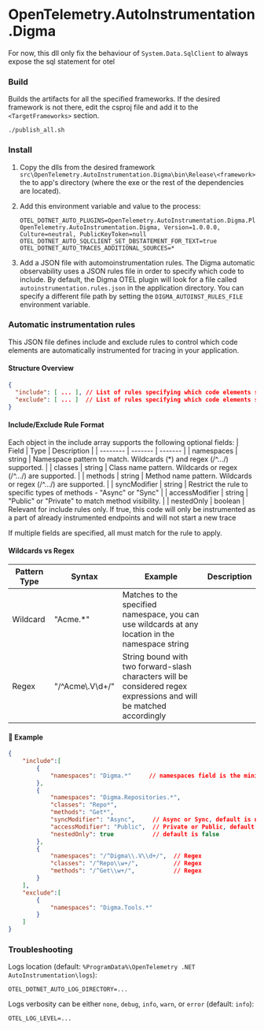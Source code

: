 # OpenTelemetry.AutoInstrumentation.Digma
For now, this dll only fix the behaviour of `System.Data.SqlClient` to always expose the sql statement for otel

### Build
Builds the artifacts for all the specified frameworks. If the desired framework is not there, edit the csproj file and
add it to the `<TargetFrameworks>` section.
```
./publish_all.sh
```

### Install
1. Copy the dlls from the desired framework `src\OpenTelemetry.AutoInstrumentation.Digma\bin\Release\<framework>` the to app's directory (where the exe or the rest of the dependencies are located).
 
2. Add this environment variable and value to the process:
   ```
   OTEL_DOTNET_AUTO_PLUGINS=OpenTelemetry.AutoInstrumentation.Digma.Plugin, OpenTelemetry.AutoInstrumentation.Digma, Version=1.0.0.0, Culture=neutral, PublicKeyToken=null
   OTEL_DOTNET_AUTO_SQLCLIENT_SET_DBSTATEMENT_FOR_TEXT=true
   OTEL_DOTNET_AUTO_TRACES_ADDITIONAL_SOURCES=*
   ```
3. Add a JSON file with automoinstrumentation rules. The Digma automatic observability uses a JSON rules file in order to specify which code to include. By default, the Digma OTEL plugin will look for a file called `autoinstrumentation.rules.json` in the application directory. You can specify a different file path by setting the `DIGMA_AUTOINST_RULES_FILE` environment variable.

### Automatic instrumentation rules

This JSON file defines include and exclude rules to control which code elements are automatically instrumented for tracing in your application.

#### Structure Overview

```json
{
  "include": [ ... ], // List of rules specifying which code elements should be instrumented.
  "exclude": [ ... ]  // List of rules specifying which code elements should be excluded, even if they match an include rule.
}
```

#### Include/Exclude Rule Format

Each object in the include array supports the following optional fields:
| Field | Type | Description |
| -------- | ------- | ------- |
| namespaces | string | Namespace pattern to match. Wildcards (*) and regex (/^.../) supported. |
| classes | string |  Class name pattern. Wildcards or regex (/^.../) are supported. |
| methods | string | Method name pattern. Wildcards or regex (/^.../) are supported. |
| syncModifier | string  | Restrict the rule to specific types of methods - "Async" or "Sync" |
| accessModifier | string | "Public" or "Private" to match method visibility. |
| nestedOnly | boolean | Relevant for include rules only. If true, this code will only be instrumented as a part of already instrumented endpoints and will not start a new trace

If multiple fields are specified, all must match for the rule to apply.

#### Wildcards vs Regex

| Pattern Type | Syntax | Example | Description | 
| -------- | ------- | ------- | ------- | 
| Wildcard | "Acme.*" | Matches to the specified namespace, you can use wildcards at any location in the namespace string  |
| Regex | "/^Acme\\.V\\d+/" | String bound with two forward-slash characters will be considered regex expressions and will be matched accordingly |

#### 🧪 Example

```json
{
    "include":[
        {
            "namespaces": "Digma.*"     // namespaces field is the minimum
        },
        {
            "namespaces": "Digma.Repositories.*",
            "classes": "Repo*",
            "methods": "Get*",
            "syncModifier": "Async",     // Async or Sync, default is null
            "accessModifier": "Public",  // Private or Public, default is null
            "nestedOnly": true           // default is false
        },
        {
            "namespaces": "/^Digma\\.V\\d+/",  // Regex
            "classes": "/^Repo\\w+/",          // Regex
            "methods": "/^Get\\w+/",           // Regex
        }
    ],
    "exclude":[
        {
            "namespaces": "Digma.Tools.*"
        }
    ]
}
```


### Troubleshooting
Logs location (default: `%ProgramData%\OpenTelemetry .NET AutoInstrumentation\logs`):
```
OTEL_DOTNET_AUTO_LOG_DIRECTORY=...
```
Logs verbosity can be either `none`, `debug`, `info`, `warn`, or `error` (default: `info`):
```
OTEL_LOG_LEVEL=...
```
